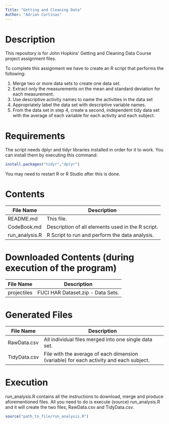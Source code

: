 ```yaml
---
Title: "Getting and Cleaning Data"
Author: "Adrian Cortinas"
---
```


# Description
This repository is for John Hopkins' Getting and Cleaning Data Course project assignment files. 

To complete this assignment we have to create an R script that performs the following:
1. Merge two or more data sets to create one data set.
2. Extract only the measurements on the mean and standard deviation for each measurement.
3. Use descriptive activity names to name the activities in the data set
4. Appropriately label the data set with descriptive variable names.
5. From the data set in step 4, create a second, independent tidy data set with the average of each variable for each activity and each subject. 

# Requirements
The script needs dplyr and tidyr libraries installed in order for it to work. You can install them by executing this command:

```r
install.packages("tidyr","dplyr")
```

You may need to restart R or R Studio after this is done.

# Contents
| File Name | Description                                         |
|-----------|-----------------------------------------------------|
| README.md | This file.|
| CodeBook.md | Description of all elements used in the R script.|
| run_analysis.R | R Script to run and perform the data analysis.|

# Downloaded Contents (during execution of the program)
| File Name | Description                                         |
|-----------|-----------------------------------------------------|
| projectiles| FUCI HAR Dataset.zip - Data Sets.|

# Generated Files
| File Name | Description                                         |
|-----------|-----------------------------------------------------|
| RawData.csv | All individual files merged into one single data set. |
| TidyData.csv | File with the average of each dimension (variable) for each activity and each subject. |

# Execution
run_analysis.R contains all the instructions to download, merge and produce aforementioned files. All you need to do is execute (source) run_analysis.R and it will create the two files, RawData.csv and TidyData.csv.

```r
source("path_to_file/run_analysis.R")
```
